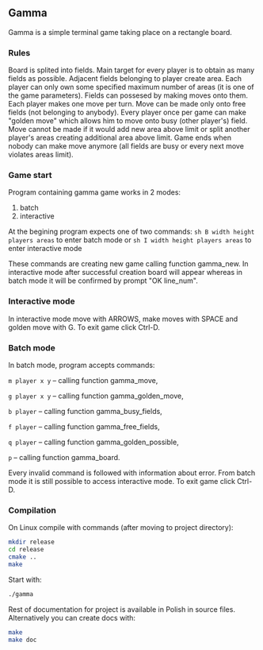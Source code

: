 ## Gamma

Gamma is a simple terminal game taking place on a rectangle board.

### Rules

Board is splited into fields. Main target for every player is to obtain as many fields as possible.
Adjacent fields belonging to player create area. Each player can only own some specified maximum number of areas (it is one of the game parameters).
Fields can possesed by making moves onto them. Each player makes one move per turn. 
Move can be made only onto free fields (not belonging to anybody). Every player once per game can make "golden move" which allows him to move onto busy (other player's) field.
Move cannot be made if it would add new area above limit or split another player's areas creating additional area above limit.
Game ends when nobody can make move anymore (all fields are busy or every next move violates areas limit).

### Game start

Program containing gamma game works in 2 modes:
1) batch
2) interactive

At the begining program expects one of two commands:
`sh
B width height players areas` to enter batch mode or
`sh
I width height players areas` to enter interactive mode

These commands are creating new game calling function gamma_new. 
In interactive mode after successful creation board will appear whereas in batch mode it will be confirmed by prompt "OK line_num".

### Interactive mode

In interactive mode move with ARROWS, make moves with SPACE and golden move with G. To exit game click Ctrl-D. 

### Batch mode

In batch mode, program accepts commands:

`m player x y` – calling function gamma_move,

`g player x y` – calling function gamma_golden_move,

`b player` – calling function gamma_busy_fields,

`f player` – calling function gamma_free_fields,

`q player` – calling function gamma_golden_possible,

`p` – calling function gamma_board.

Every invalid command is followed with information about error. From batch mode it is still possible to access interactive mode.
To exit game click Ctrl-D. 

### Compilation

On Linux compile with commands (after moving to project directory):
```sh
mkdir release
cd release
cmake ..
make
```
Start with:
```sh
./gamma
```

Rest of documentation for project is available in Polish in source files. Alternatively you can create docs with:
```sh
make
make doc
```

